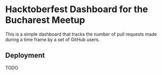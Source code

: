# Hacktoberfest Dashboard for the Bucharest Meetup

This is a simple dashboard that tracks the number of pull requests made during a time frame by a set of GitHub users.

## Deployment

TODO

